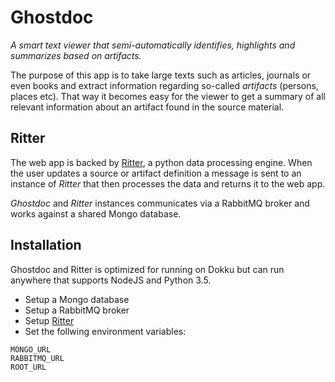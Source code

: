 # Ghostdoc
*A smart text viewer that semi-automatically identifies, highlights and summarizes
based on artifacts.*

The purpose of this app is to take large texts such as articles, journals or even books and extract information regarding so-called *artifacts* (persons, places etc). That way it becomes easy for the viewer to get a summary of all relevant information about an artifact found in the source material.

## Ritter
The web app is backed by [Ritter](https://github.com/ErikGartner/ghostdoc-ritter), a python data processing engine. When the user updates a source or artifact definition a message is sent to an instance of *Ritter* that then processes the data and returns it to the web app.

*Ghostdoc* and *Ritter* instances communicates via a RabbitMQ broker and works against a shared Mongo database.

## Installation
Ghostdoc and Ritter is optimized for running on Dokku but can run anywhere that supports NodeJS and Python 3.5.

- Setup a Mongo database
- Setup a RabbitMQ broker
- Setup [Ritter](https://github.com/ErikGartner/ghostdoc-ritter)
- Set the follwing environment variables:
```
MONGO_URL
RABBITMQ_URL
ROOT_URL
```
